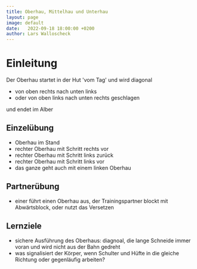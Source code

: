```yaml
---
title: Oberhau, Mittelhau und Unterhau
layout: page
image: default
date:   2022-09-18 18:00:00 +0200
author: Lars Walloscheck
---
```


# Einleitung
Der Oberhau startet in der Hut 'vom Tag' und wird diagonal
 - von oben rechts nach unten links
 - oder von oben links nach unten rechts geschlagen
 
 und endet im Alber

## Einzelübung
- Oberhau im Stand
- rechter Oberhau mit Schritt rechts vor
- rechter Oberhau mit Schritt links zurück
- rechter Oberhau mit Schritt links vor
- das ganze geht auch mit einem linken Oberhau

## Partnerübung
- einer führt einen Oberhau aus, der Trainingspartner blockt mit Abwärtsblock, oder nutzt das Versetzen

## Lernziele
- sichere Ausführung des Oberhaus: diagnoal, die lange Schneide immer voran und wird nicht aus der Bahn gedreht
- was signalisiert der Körper, wenn Schulter und Hüfte in die gleiche Richtung oder gegenläufig arbeiten?